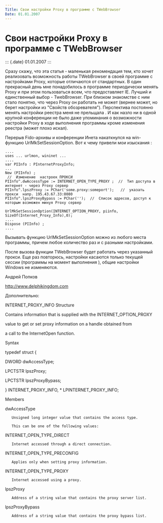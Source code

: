 ```yaml
---
Title: Свои настройки Proxy в программе с TWebBrowser
Date: 01.01.2007
---
```



Свои настройки Proxy в программе с TWebBrowser
==============================================

::: {.date}
01.01.2007
:::

Сразу скажу, что эта статья - маленькая рекомендация тем, кто хочет
реализовать возможность работы TWebBrowser в своей программе с
настройками Proxy, которые отличаются от стандартных.
В один прекрасный день мне понадобилось в программе периодически менять
Proxy и при этом пользоваться всем, что предоставляет IE. Лучший и
единственный выбор - TwebBrowser. При близком знакомстве с ним стало
понятно, что через Proxy он работать не может (вернее может, но берет
настройки из "Свойств обозревателя"). Перспектива постоянно менять
настройки реестра меня не прельщала . И как назло ни в одной крупной
конференции не было даже упоминания о возможности настройки Proxy в ходе
выполнения программы кроме изменения реестра (может плохо искал).

Перерыв Fido-архивы и конференции Инета накаткнулся на win-функцию
UrlMkSetSessionOption. Вот к чему привели мои изыскания :

    ....
    uses ... urlmon, wininet ...
    ....
    var PIInfo : PInternetProxyInfo;
    ...     
    New (PIInfo) ;
     //  Изменение  настроек ПРОКСИ 
    PIInfo^.dwAccessType := INTERNET_OPEN_TYPE_PROXY ;  //  Тип доступа в интернет - через Proxy сервер 
    PIInfo^.lpszProxy := PChar('some.proxy:someport');   //  указать  прокси  напр. 195.43.67.33:8080 
    PIInfo^.lpszProxyBypass := PChar('');  //  Список адресов, доступ к которым возможен минуя Proxy сервер 
     
    UrlMkSetSessionOption(INTERNET_OPTION_PROXY, piinfo, SizeOf(Internet_Proxy_Info),0);  
    .... 
    Dispose (PIInfo) ; 
    .... 

Вызывать функцию UrlMkSetSessionOption можно из любого места программы,
причем любое количество раз и с разными настройками.

После вызова функции TWebBrowser будет работать через указанный прокси.
Еще раз повторюсь, настройки касаются только текущей сессии (программы
на момент выполнения ), общие настройки Windows не изменяются.

Андрей Попков

http://www.delphikingdom.com

Дополнительно:

INTERNET\_PROXY\_INFO Structure

Contains information that is supplied with the INTERNET\_OPTION\_PROXY

value to get or set proxy information on a handle obtained from

a call to the InternetOpen function.

Syntax

typedef struct {

   DWORD dwAccessType;

   LPCTSTR lpszProxy;

   LPCTSTR lpszProxyBypass;

} INTERNET\_PROXY\_INFO, * LPINTERNET\_PROXY\_INFO;

Members

dwAccessType

       Unsigned long integer value that contains the access type.

       This can be one of the following values:

INTERNET\_OPEN\_TYPE\_DIRECT

       Internet accessed through a direct connection.

INTERNET\_OPEN\_TYPE\_PRECONFIG

       Applies only when setting proxy information.

INTERNET\_OPEN\_TYPE\_PROXY

       Internet accessed using a proxy.

lpszProxy

       Address of a string value that contains the proxy server list.

lpszProxyBypass

       Address of a string value that contains the proxy bypass list.


